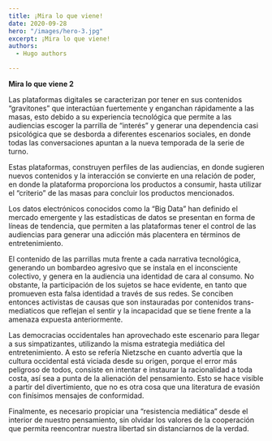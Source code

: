 ```yaml
---
title: ¡Mira lo que viene!
date: 2020-09-28
hero: "/images/hero-3.jpg"
excerpt: ¡Mira lo que viene!
authors:
  - Hugo authors

---
```


**Mira lo que viene 2**

Las plataformas digitales se caracterizan por tener en sus contenidos
“gravitones” que interactúan fuertemente y enganchan rápidamente a las masas,
esto debido a su experiencia tecnológica que permite a las audiencias escoger la
parrilla de “interés” y generar una dependencia casi psicológica que se desborda
a diferentes escenarios sociales, en donde todas las conversaciones apuntan a la
nueva temporada de la serie de turno.

Estas plataformas, construyen perfiles de las audiencias, en donde sugieren
nuevos contenidos y la interacción se convierte en una relación de poder, en
donde la plataforma proporciona los productos a consumir, hasta utilizar el
“criterio” de las masas para concluir los productos mencionados.

Los datos electrónicos conocidos como la “Big Data” han definido el mercado
emergente y las estadísticas de datos se presentan en forma de líneas de
tendencia, que permiten a las plataformas tener el control de las audiencias
para generar una adicción más placentera en términos de entretenimiento.

El contenido de las parrillas muta frente a cada narrativa tecnológica,
generando un bombardeo agresivo que se instala en el inconsciente colectivo, y
genera en la audiencia una identidad de cara al consumo. No obstante, la
participación de los sujetos se hace evidente, en tanto que promueven esta falsa
identidad a través de sus redes. Se conciben entonces activistas de causas que
son instauradas por contenidos trans-mediaticos que reflejan el sentir y la
incapacidad que se tiene frente a la amenaza expuesta anteriormente.

Las democracias occidentales han aprovechado este escenario para llegar a sus
simpatizantes, utilizando la misma estrategia mediática del entretenimiento. A
esto se refería Nietzsche en cuanto advertía que la cultura occidental está
viciada desde su origen, porque el error más peligroso de todos, consiste en
intentar e instaurar la racionalidad a toda costa, así sea a punta de la
alienación del pensamiento. Esto se hace visible a partir del divertimiento, que
no es otra cosa que una literatura de evasión con finísimos mensajes de
conformidad.

Finalmente, es necesario propiciar una “resistencia mediática” desde el interior
de nuestro pensamiento, sin olvidar los valores de la cooperación que permita
reencontrar nuestra libertad sin distanciarnos de la verdad.
